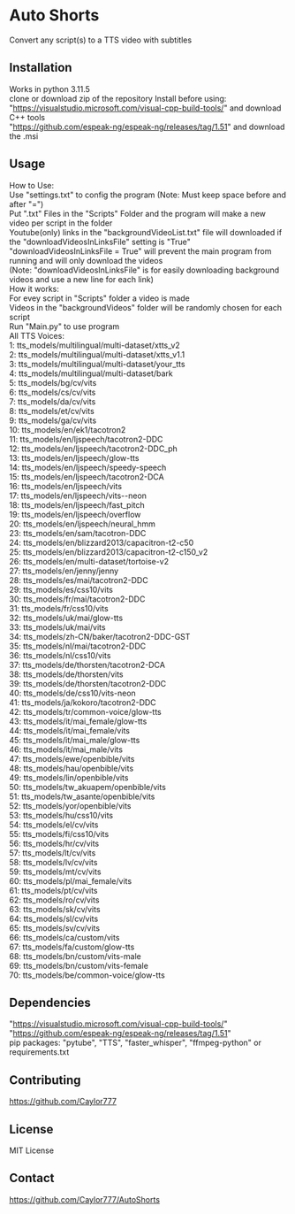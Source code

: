 # Auto Shorts
Convert any script(s) to a TTS video with subtitles

## Installation
Works in python 3.11.5  
clone or download zip of the repository 
Install before using:  
"https://visualstudio.microsoft.com/visual-cpp-build-tools/" and download C++ tools  
"https://github.com/espeak-ng/espeak-ng/releases/tag/1.51" and download the .msi

## Usage
How to Use:  
    Use "settings.txt" to config the program (Note: Must keep space before and after "=")  
    Put ".txt" Files in the "Scripts" Folder and the program will make a new video per script in the folder  
    Youtube(only) links in the "backgroundVideoList.txt" file will downloaded if the "downloadVideosInLinksFile" setting is "True"  
    "downloadVideosInLinksFile = True" will prevent the main program from running and will only download the videos  
    (Note: "downloadVideosInLinksFile" is for easily downloading background videos and use a new line for each link)  
How it works:  
    For evey script in "Scripts" folder a video is made  
    Videos in the "backgroundVideos" folder will be randomly chosen for each script  
    Run "Main.py" to use program  
All TTS Voices:  
    1: tts_models/multilingual/multi-dataset/xtts_v2  
    2: tts_models/multilingual/multi-dataset/xtts_v1.1  
    3: tts_models/multilingual/multi-dataset/your_tts  
    4: tts_models/multilingual/multi-dataset/bark  
    5: tts_models/bg/cv/vits  
    6: tts_models/cs/cv/vits  
    7: tts_models/da/cv/vits  
    8: tts_models/et/cv/vits  
    9: tts_models/ga/cv/vits  
    10: tts_models/en/ek1/tacotron2  
    11: tts_models/en/ljspeech/tacotron2-DDC  
    12: tts_models/en/ljspeech/tacotron2-DDC_ph  
    13: tts_models/en/ljspeech/glow-tts  
    14: tts_models/en/ljspeech/speedy-speech  
    15: tts_models/en/ljspeech/tacotron2-DCA  
    16: tts_models/en/ljspeech/vits  
    17: tts_models/en/ljspeech/vits--neon  
    18: tts_models/en/ljspeech/fast_pitch  
    19: tts_models/en/ljspeech/overflow  
    20: tts_models/en/ljspeech/neural_hmm  
    23: tts_models/en/sam/tacotron-DDC  
    24: tts_models/en/blizzard2013/capacitron-t2-c50  
    25: tts_models/en/blizzard2013/capacitron-t2-c150_v2  
    26: tts_models/en/multi-dataset/tortoise-v2  
    27: tts_models/en/jenny/jenny  
    28: tts_models/es/mai/tacotron2-DDC  
    29: tts_models/es/css10/vits  
    30: tts_models/fr/mai/tacotron2-DDC  
    31: tts_models/fr/css10/vits  
    32: tts_models/uk/mai/glow-tts  
    33: tts_models/uk/mai/vits  
    34: tts_models/zh-CN/baker/tacotron2-DDC-GST  
    35: tts_models/nl/mai/tacotron2-DDC  
    36: tts_models/nl/css10/vits  
    37: tts_models/de/thorsten/tacotron2-DCA  
    38: tts_models/de/thorsten/vits  
    39: tts_models/de/thorsten/tacotron2-DDC  
    40: tts_models/de/css10/vits-neon  
    41: tts_models/ja/kokoro/tacotron2-DDC  
    42: tts_models/tr/common-voice/glow-tts  
    43: tts_models/it/mai_female/glow-tts  
    44: tts_models/it/mai_female/vits  
    45: tts_models/it/mai_male/glow-tts  
    46: tts_models/it/mai_male/vits  
    47: tts_models/ewe/openbible/vits  
    48: tts_models/hau/openbible/vits  
    49: tts_models/lin/openbible/vits  
    50: tts_models/tw_akuapem/openbible/vits  
    51: tts_models/tw_asante/openbible/vits  
    52: tts_models/yor/openbible/vits  
    53: tts_models/hu/css10/vits  
    54: tts_models/el/cv/vits  
    55: tts_models/fi/css10/vits  
    56: tts_models/hr/cv/vits  
    57: tts_models/lt/cv/vits  
    58: tts_models/lv/cv/vits  
    59: tts_models/mt/cv/vits  
    60: tts_models/pl/mai_female/vits  
    61: tts_models/pt/cv/vits  
    62: tts_models/ro/cv/vits  
    63: tts_models/sk/cv/vits  
    64: tts_models/sl/cv/vits  
    65: tts_models/sv/cv/vits  
    66: tts_models/ca/custom/vits  
    67: tts_models/fa/custom/glow-tts  
    68: tts_models/bn/custom/vits-male  
    69: tts_models/bn/custom/vits-female  
    70: tts_models/be/common-voice/glow-tts

## Dependencies
"https://visualstudio.microsoft.com/visual-cpp-build-tools/"  
"https://github.com/espeak-ng/espeak-ng/releases/tag/1.51"  
pip packages: "pytube", "TTS", "faster_whisper", "ffmpeg-python" or requirements.txt

## Contributing
https://github.com/Caylor777

## License
MIT License

## Contact
https://github.com/Caylor777/AutoShorts

